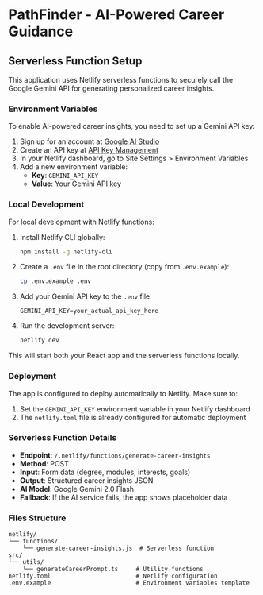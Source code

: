 # PathFinder - AI-Powered Career Guidance

## Serverless Function Setup

This application uses Netlify serverless functions to securely call the Google Gemini API for generating personalized career insights.

### Environment Variables

To enable AI-powered career insights, you need to set up a Gemini API key:

1. Sign up for an account at [Google AI Studio](https://aistudio.google.com/)
2. Create an API key at [API Key Management](https://aistudio.google.com/app/apikey)
3. In your Netlify dashboard, go to Site Settings > Environment Variables
4. Add a new environment variable:
   - **Key**: `GEMINI_API_KEY`
   - **Value**: Your Gemini API key

### Local Development

For local development with Netlify functions:

1. Install Netlify CLI globally:

   ```bash
   npm install -g netlify-cli
   ```

2. Create a `.env` file in the root directory (copy from `.env.example`):

   ```bash
   cp .env.example .env
   ```

3. Add your Gemini API key to the `.env` file:

   ```
   GEMINI_API_KEY=your_actual_api_key_here
   ```

4. Run the development server:
   ```bash
   netlify dev
   ```

This will start both your React app and the serverless functions locally.

### Deployment

The app is configured to deploy automatically to Netlify. Make sure to:

1. Set the `GEMINI_API_KEY` environment variable in your Netlify dashboard
2. The `netlify.toml` file is already configured for automatic deployment

### Serverless Function Details

- **Endpoint**: `/.netlify/functions/generate-career-insights`
- **Method**: POST
- **Input**: Form data (degree, modules, interests, goals)
- **Output**: Structured career insights JSON
- **AI Model**: Google Gemini 2.0 Flash
- **Fallback**: If the AI service fails, the app shows placeholder data

### Files Structure

```
netlify/
└── functions/
    └── generate-career-insights.js  # Serverless function
src/
└── utils/
    └── generateCareerPrompt.ts     # Utility functions
netlify.toml                        # Netlify configuration
.env.example                        # Environment variables template
```

